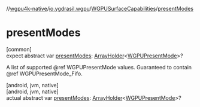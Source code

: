 //[wgpu4k-native](../../../index.md)/[io.ygdrasil.wgpu](../index.md)/[WGPUSurfaceCapabilities](index.md)/[presentModes](present-modes.md)

# presentModes

[common]\
expect abstract var [presentModes](present-modes.md): [ArrayHolder](../../ffi/-array-holder/index.md)&lt;[WGPUPresentMode](../-w-g-p-u-present-mode/index.md)&gt;?

A list of supported @ref WGPUPresentMode values. Guaranteed to contain @ref WGPUPresentMode_Fifo.

[android, jvm, native]\
[android, jvm, native]\
actual abstract var [presentModes](present-modes.md): [ArrayHolder](../../ffi/-array-holder/index.md)&lt;[WGPUPresentMode](../-w-g-p-u-present-mode/index.md)&gt;?